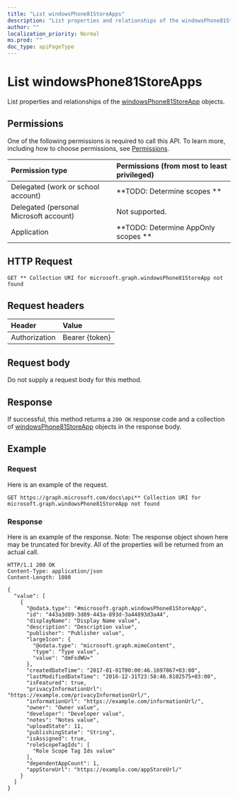 ```yaml
---
title: "List windowsPhone81StoreApps"
description: "List properties and relationships of the windowsPhone81StoreApp objects."
author: ""
localization_priority: Normal
ms.prod: ""
doc_type: apiPageType
---
```


# List windowsPhone81StoreApps

List properties and relationships of the [windowsPhone81StoreApp](../resources/windowsphone81storeapp.md) objects.

## Permissions
One of the following permissions is required to call this API. To learn more, including how to choose permissions, see [Permissions](/concepts/permissions-reference.md).

|Permission type|Permissions (from most to least privileged)|
|:---|:---|
|Delegated (work or school account)|**TODO: Determine scopes **|
|Delegated (personal Microsoft account)|Not supported.|
|Application|**TODO: Determine AppOnly scopes **|

## HTTP Request
<!-- {
  "blockType": "ignored"
}
-->
``` http
GET ** Collection URI for microsoft.graph.windowsPhone81StoreApp not found
```

## Request headers
|Header|Value|
|:---|:---|
|Authorization|Bearer {token}|

## Request body
Do not supply a request body for this method.

## Response
If successful, this method returns a `200 OK` response code and a collection of [windowsPhone81StoreApp](../resources/windowsphone81storeapp.md) objects in the response body.

## Example

### Request
Here is an example of the request.
<!-- {
  "blockType": "request",
  "name": "get_windowsphone81storeapp"
}
-->
``` http
GET https://graph.microsoft.com/docs\api** Collection URI for microsoft.graph.windowsPhone81StoreApp not found
```

### Response
Here is an example of the response. Note: The response object shown here may be truncated for brevity. All of the properties will be returned from an actual call.
<!-- {
  "blockType": "response",
  "truncated": true,
  "@odata.type": "collection(microsoft.graph.windowsphone81storeapp)"
}
-->
``` http
HTTP/1.1 200 OK
Content-Type: application/json
Content-Length: 1080

{
  "value": [
    {
      "@odata.type": "#microsoft.graph.windowsPhone81StoreApp",
      "id": "443a3d89-3d89-443a-893d-3a44893d3a44",
      "displayName": "Display Name value",
      "description": "Description value",
      "publisher": "Publisher value",
      "largeIcon": {
        "@odata.type": "microsoft.graph.mimeContent",
        "type": "Type value",
        "value": "dmFsdWU="
      },
      "createdDateTime": "2017-01-01T00:00:46.1697867+03:00",
      "lastModifiedDateTime": "2016-12-31T23:58:46.8102575+03:00",
      "isFeatured": true,
      "privacyInformationUrl": "https://example.com/privacyInformationUrl/",
      "informationUrl": "https://example.com/informationUrl/",
      "owner": "Owner value",
      "developer": "Developer value",
      "notes": "Notes value",
      "uploadState": 11,
      "publishingState": "String",
      "isAssigned": true,
      "roleScopeTagIds": [
        "Role Scope Tag Ids value"
      ],
      "dependentAppCount": 1,
      "appStoreUrl": "https://example.com/appStoreUrl/"
    }
  ]
}
```


